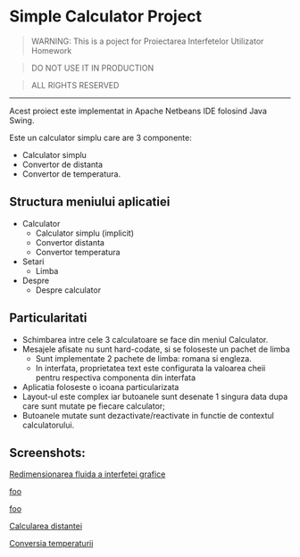 # Simple Calculator Project

> WARNING: This is a poject for Proiectarea Interfetelor Utilizator Homework

> DO NOT USE IT IN PRODUCTION

> ALL RIGHTS RESERVED

---

Acest proiect este implementat in Apache Netbeans IDE folosind Java Swing.

Este un calculator simplu care are 3 componente:
- Calculator simplu
- Convertor de distanta
- Convertor de temperatura.

## Structura meniului aplicatiei
- Calculator
    - Calculator simplu (implicit)
    - Convertor distanta
    - Convertor temperatura
- Setari
    - Limba
- Despre
    - Despre calculator

## Particularitati
- Schimbarea intre cele 3 calculatoare se face din meniul Calculator.
- Mesajele afisate nu sunt hard-codate, si se foloseste un pachet de limba
    - Sunt implementate 2 pachete de limba: romana si engleza.
    - In interfata, proprietatea text este configurata la valoarea cheii pentru respectiva componenta din interfata
- Aplicatia foloseste o icoana particularizata
- Layout-ul este complex iar butoanele sunt desenate 1 singura data dupa care sunt mutate pe fiecare calculator;
- Butoanele mutate sunt dezactivate/reactivate in functie de contextul calculatorului.

## Screenshots:
[Redimensionarea fluida a interfetei grafice](https://github.com/lightvision/SimpleCalculator/blob/main/ApplicationResizing.png?raw=true)

[foo](ApplicationResizing.png?raw=true)

[foo](ApplicationResizing.png)

[Calcularea distantei](https://github.com/lightvision/SimpleCalculator/blob/main/DistanceCalculator.png)

[Conversia temperaturii](https://github.com/lightvision/SimpleCalculator/blob/main/TemperatureConvertor.png)
